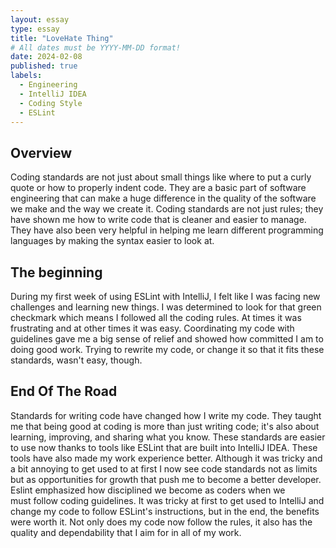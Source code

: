 ```yaml
---
layout: essay
type: essay
title: "LoveHate Thing"
# All dates must be YYYY-MM-DD format!
date: 2024-02-08
published: true
labels:
  - Engineering
  - IntelliJ IDEA
  - Coding Style
  - ESLint
---
```




## Overview
Coding standards are not just about small things like where to put a curly quote or how to properly indent code. They are a basic part of software engineering that can make a huge difference in the quality of the software we make and the way we create it. Coding standards are not just rules; they have shown me how to write code that is cleaner and easier to manage. They have also been very helpful in helping me learn different programming languages by making the syntax easier to look at.

## The beginning 
During my first week of using ESLint with IntelliJ, I felt like I was facing new challenges and learning new things. I was determined to look for that green checkmark which means I followed all the coding rules. At times it was frustrating and at other times it was easy. Coordinating my code with guidelines gave me a big sense of relief and showed how committed I am to doing good work. Trying to rewrite my code, or change it so that it fits these standards, wasn't easy, though.

## End Of The Road
Standards for writing code have changed how I write my code. They taught me that being good at coding is more than just writing code; it's also about learning, improving, and sharing what you know. These standards are easier to use now thanks to tools like ESLint that are built into IntelliJ IDEA. These tools have also made my work experience better. Although it was tricky and a bit annoying to get used to at first I now see code standards not as limits but as opportunities for growth that push me to become a better developer. Eslint emphasized how disciplined we become as coders when we must follow coding guidelines.  It was tricky at first to get used to IntelliJ and change my code to follow ESLint's instructions, but in the end, the benefits were worth it. Not only does my code now follow the rules, it also has the quality and dependability that I aim for in all of my work.

